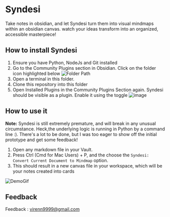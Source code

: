 # Syndesi
Take notes in obsidian, and let Syndesi turn them into visual mindmaps within an obsidian canvas. watch your ideas transform into an organized, accessible masterpiece!

## How to install Syndesi
1. Ensure you have Python, NodeJs and Git installed
2. Go to the Community Plugins section in Obsidian. Click on the folder icon highlighted below
	![Folder Path](https://github.com/wereign/Syndesi/assets/101888489/71004702-2af8-4d8a-b23c-4d0d94d9eab9)
3. Open a terminal in this folder.
4. Clone this repository into this folder
5. Open Installed Plugins in the Community Plugins Section again. Syndesi should be visible as a plugin.
	Enable it using the toggle
	![image](https://github.com/wereign/Syndesi/assets/101888489/648d8416-76ab-415d-bb08-168ed6d7c674)

## How to use it
**Note:** Syndesi is still extremely premature, and will break in any unusual circumstance. Heck,the underlying logic is running in Python by a command line :). There's a lot to be done, but I was too eager to show off the initial prototype and get some feedback!

1. Open any markdown file in your Vault.
2. Press Ctrl (Cmd for Mac Users) + P, and the choose the `Syndesi: Convert Current Document to Mindmap` option.
3. This should result in a new canvas file in your workspace, which will be your notes created into cards 

![DemoGif](https://github.com/wereign/Syndesi/assets/101888489/030a48f2-3aed-491a-9038-bca72eb5aec2)

 ## Feedback
Feedback : virenn9999@gmail.com
